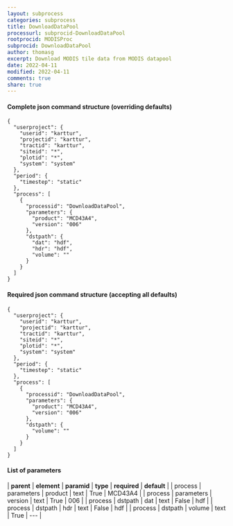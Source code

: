 ```yaml
---
layout: subprocess
categories: subprocess
title: DownloadDataPool
processurl: subprocid-DownloadDataPool
rootprocid: MODISProc
subprocid: DownloadDataPool
author: thomasg
excerpt: Download MODIS tile data from MODIS datapool
date: 2022-04-11
modified: 2022-04-11
comments: true
share: true
---
```


#### Complete json command structure (overriding defaults)
```
{
  "userproject": {
    "userid": "karttur",
    "projectid": "karttur",
    "tractid": "karttur",
    "siteid": "*",
    "plotid": "*",
    "system": "system"
  },
  "period": {
    "timestep": "static"
  },
  "process": [
    {
      "processid": "DownloadDataPool",
      "parameters": {
        "product": "MCD43A4",
        "version": "006"
      },
      "dstpath": {
        "dat": "hdf",
        "hdr": "hdf",
        "volume": ""
      }
    }
  ]
}
```
#### Required json command structure (accepting all defaults)
```
{
  "userproject": {
    "userid": "karttur",
    "projectid": "karttur",
    "tractid": "karttur",
    "siteid": "*",
    "plotid": "*",
    "system": "system"
  },
  "period": {
    "timestep": "static"
  },
  "process": [
    {
      "processid": "DownloadDataPool",
      "parameters": {
        "product": "MCD43A4",
        "version": "006"
      },
      "dstpath": {
        "volume": ""
      }
    }
  ]
}
```
#### List of parameters

| **parent** | **element** | **paramid** | **type** | **required** | **default** |
| process | parameters | product | text | True | MCD43A4 |
| process | parameters | version | text | True | 006 |
| process | dstpath | dat | text | False | hdf |
| process | dstpath | hdr | text | False | hdf |
| process | dstpath | volume | text | True | --- |
